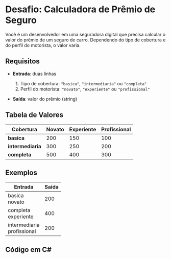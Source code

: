 # Desafio: Calculadora de Prêmio de Seguro

Você é um desenvolvedor em uma seguradora digital que precisa calcular o valor do prêmio de um seguro de carro. Dependendo do tipo de cobertura e do perfil do motorista, o valor varia.

## Requisitos

- **Entrada**: duas linhas  
  1. Tipo de cobertura: `"basica"`, `"intermediaria"` ou `"completa"`  
  2. Perfil do motorista: `"novato"`, `"experiente"` ou `"profissional"`  

- **Saída**: valor do prêmio (string)

## Tabela de Valores

| Cobertura      | Novato | Experiente | Profissional |
| -------------- | ------ | ---------- | ------------ |
| **basica**     | 200    | 150        | 100          |
| **intermediaria** | 300    | 250        | 200          |
| **completa**   | 500    | 400        | 300          |

## Exemplos

| Entrada                   | Saída |
| ------------------------- | ----- |
| basica<br>novato          | 200   |
| completa<br>experiente    | 400   |
| intermediaria<br>profissional | 200   |

## Código em C#

